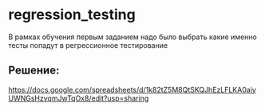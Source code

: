 # regression_testing
В рамках обучения первым заданием надо было выбрать какие именно тесты попадут в регрессионное тестирование 
## Решение:
https://docs.google.com/spreadsheets/d/1k82tZ5M8QtSKQJhEzLFLKA0ajyUWNGsHzvqmJwTqOx8/edit?usp=sharing
